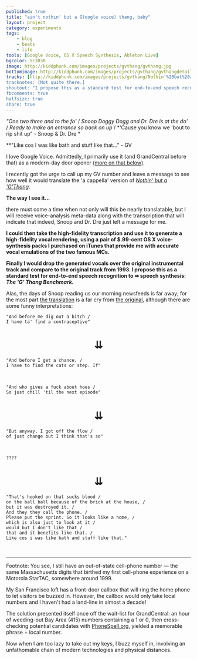```yaml
---
published: true
title: "ain't nothin' but a G(oogle voice) thang, baby"
layout: project
category: experiments
tags:
    - blog
    - beats
    - life
tools: [Google Voice, OS X Speech Synthesis, Ableton Live]
bgcolor: 5c3030
image: http://kiddphunk.com/images/projects/gvthang/gvthang.jpg
bottomimage: http://kiddphunk.com/images/projects/gvthang/gvthangdetail.jpg
tracks: [http://kiddphunk.com/images/projects/gvthang/Nothin'%20but%20a%20'G(oogle%20voice)'%20Thang.mp3]
tracknotes: [Not quite there.]
shoutout: "I propose this as a standard test for end-to-end speech recognition to &#10145; speech synthesis: The 'G' Thang Benchmark."
fbcomments: true
halfsize: true
share: true
---
```

*"One two three and to the fo'* / 
*Snoop Doggy Dogg and Dr. Dre is at the do'* / 
*Ready to make an entrance so back on up* / 
*'Cause you know we 'bout to rip shit up" - Snoop & Dr. Dre	*


**"Like cos I was like bath and stuff like that..." - GV

I love Google Voice. Admittedly, I primarily use it (and GrandCentral before that) as a modern-day door opener 
[(more on that below)](#footnote).


I recently got the urge to call up my GV number and leave a message to see how well it would translate the 'a cappella' version of [*Nothin' but a 'G'Thang*](http://en.wikipedia.org/wiki/Nuthin'_but_a_'G'_Thang). 

**The way I see it...**

there must come a time when not only will this be nearly translatable, but I will receive voice-analysis meta-data along with the transcription that will indicate that indeed, Snoop and Dr. Dre just left a message for me.

**I could then take the high-fidelity transcription and use it to generate a high-fidelity vocal rendering, using a pair of $.99-cent OS X voice-synthesis packs I purchased on iTunes that provide me with accurate vocal emulations of the two famous MCs.**

**Finally I would drop the generated vocals over the original instrumental track and compare to the original track from 1993. I propose this as a standard test for end-to-end speech recognition to &#10145; speech synthesis: <em>The 'G' Thang Benchmark.</em>**


Alas, the days of Snoop reading us our morning newsfeeds is far away; for the most part [the translation](http://kiddphunk.com/images/projects/gvthang/GV_translation_orig.rtf) is a far cry from [the original](http://kiddphunk.com/images/projects/gvthang/orig_words_raw.txt), although there are some funny interpretations:

	"And before me dig out a bitch / 
	I have ta' find a contraceptive"		

<center><h1>⇊</h1></center>

	"And before I get a chance. /
	I have to find the cats or step. If"

<p>&nbsp;</p>

	"And who gives a fuck about hoes / 
	So just chill 'til the next episode"

<center><h1>⇊</h1></center>


	"But anyway, I got off the flow /
	of just change but I think that's so"

<p>&nbsp;</p>

	????

<center><h1>⇊</h1></center>


	"That's hooked on that sucks blood /
	on the ball ball because of the brick at the house, /
	but it was destroyed it. /
	And they they call the phone. /
	Please put the sprint. So it looks like a home, /
	which is also just to look at it /
	would but I don't like that /
	that and it benefits like that. /
	Like cos i was like bath and stuff like that."

<p>&nbsp;</p>


<hr>

<a name='footnote' id='footnote'>Footnote:</a> You see, I still have an out-of-state cell-phone number &mdash; the same Massachusetts digits that birthed my first cell-phone experience on a Motorola StarTAC, somewhere around 1999.

My San Francisco loft has a front-door callbox that will ring the home phone to let visitors be buzzed in. However,
the callbox would only take local numbers and I haven't had a land-line in almost a decade! 

The solution presented itself once off the wait-list for GrandCentral: an hour of weeding-out Bay Area (415) numbers containing a 1 or 0, then cross-checking potential candidates with [PhoneSpell.org](http://phonespell.org), yielded a memorable phrase + local number.

Now when I am too lazy to take out my keys, I buzz myself in, involving an unfathomable chain of modern technologies and physical distances.



